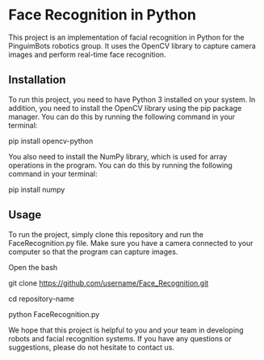 # Face Recognition in Python
This project is an implementation of facial recognition in Python for the PinguimBots robotics group. 
It uses the OpenCV library to capture camera images and perform real-time face recognition.

## Installation
To run this project, you need to have Python 3 installed on your system. 
In addition, you need to install the OpenCV library using the pip package manager. 
You can do this by running the following command in your terminal:

pip install opencv-python

You also need to install the NumPy library, which is used for array operations in the program. 
You can do this by running the following command in your terminal:

pip install numpy

## Usage
To run the project, simply clone this repository and run the FaceRecognition.py file. 
Make sure you have a camera connected to your computer so that the program can capture images.

Open the bash

git clone https://github.com/username/Face_Recognition.git

cd repository-name

python FaceRecognition.py

We hope that this project is helpful to you and your team in developing robots and facial recognition systems. 
If you have any questions or suggestions, please do not hesitate to contact us.
